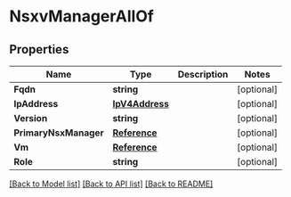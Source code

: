 # NsxvManagerAllOf

## Properties

Name | Type | Description | Notes
------------ | ------------- | ------------- | -------------
**Fqdn** | **string** |  | [optional] 
**IpAddress** | [**IpV4Address**](IpV4Address.md) |  | [optional] 
**Version** | **string** |  | [optional] 
**PrimaryNsxManager** | [**Reference**](Reference.md) |  | [optional] 
**Vm** | [**Reference**](Reference.md) |  | [optional] 
**Role** | **string** |  | [optional] 

[[Back to Model list]](../README.md#documentation-for-models) [[Back to API list]](../README.md#documentation-for-api-endpoints) [[Back to README]](../README.md)


